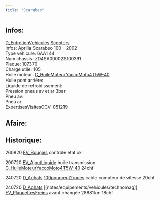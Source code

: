 ```yaml
---
title: "Scarabeo"
---
```


## Infos:
[D_EntretienVehicules](notes/departements/D_EntretienVehicules.md) [Scooters](notes/equipements/vehicules/C_Scooters.md)\
Infos: Aprilia Scarabeo 100 - 2002\
Type vehicule: 6AA1 44\
Num chassis: ZD4SA00002S100391\
Plaque: 107370\
Charge utile: 105\
Huile moteur: [C_HuileMoteurYaccoMoto4T5W-40](notes/equipements/consommables/C_HuileMoteurYaccoMoto4T5W-40.md)\
Huile pont arrière:\
Liquide de refroidissement:\
Pression pneus av et ar 3bar\
Pneu av:\
Pneu ar:\
ExpertisesVisitesOCV: 051219

## Afaire:

## Historique:
260820 [EV_Bougies](notes/equipements/vehicules/EV_Bougies.md) contrôle état ok

290720 [EV_AjoutLiquide](notes/equipements/vehicules/EV_AjoutLiquide.md) huile transmission [C_HuileMoteurYaccoMoto4T5W-40](notes/equipements/consommables/C_HuileMoteurYaccoMoto4T5W-40.md) 24chf

240720 [D_Achats](notes/departements/D_Achats.md) [100pourcent2roues](notes/utilisateurs/fournisseurs/100pourcent2roues.md) cable compteur de vitesse 20chf

240720 [D_Achats](notes/departements/D_Achats.md) [[notes/equipements/vehicules/technomag]] [EV_PlaquettesFreins](notes/equipements/vehicules/EV_PlaquettesFreins.md) avant changée 28881km 18chf

